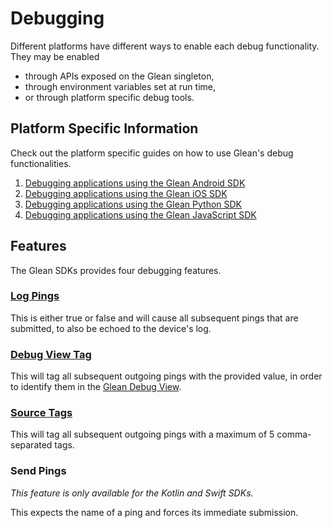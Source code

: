 # Debugging

Different platforms have different ways to enable each debug functionality. They may be
enabled

- through APIs exposed on the Glean singleton,
- through environment variables set at run time,
- or through platform specific debug tools.

## Platform Specific Information

Check out the platform specific guides on how to use Glean's debug functionalities.

1. [Debugging applications using the Glean Android SDK](../../user/debugging/android.md)
2. [Debugging applications using the Glean iOS SDK](../../user/debugging/ios.md)
3. [Debugging applications using the Glean Python SDK](../../user/debugging/python.md)
4. [Debugging applications using the Glean JavaScript SDK](../../user/debugging/javascript.md)

## Features

The Glean SDKs provides four debugging features.

### [Log Pings](./logPings.md)

This is either true or false and will cause all subsequent pings that are submitted, to also be echoed to the device's log.

### [Debug View Tag](./debugViewTag.md)

This will tag all subsequent outgoing pings with the provided value, in order to identify them in the [Glean Debug View](../../user/debugging/index.html#glean-debug-view).

### [Source Tags](./logPings.md)

This will tag all subsequent outgoing pings with a maximum of 5 comma-separated tags.

### Send Pings

_This feature is only available for the Kotlin and Swift SDKs._

This expects the name of a ping and forces its immediate submission.
